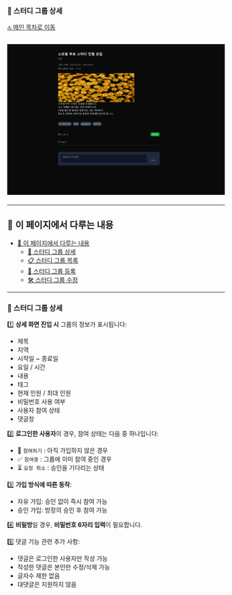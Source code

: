 ### 📄 스터디 그룹 상세

[🔝 메인 목차로 이동](../../README.md)

## ![../../Settings/image/스터디%20그룹%20상세.PNG](../../Settings/image/스터디%20그룹%20상세.PNG)

---

## 🧭 이 페이지에서 다루는 내용

- [🧭 이 페이지에서 다루는 내용](#-이-페이지에서-다루는-내용)
  - [📄 스터디 그룹 상세](#-스터디-그룹-상세)
  - [📋 스터디 그룹 목록](./list.md)
  - [📝 스터디 그룹 등록](./insert.md)
  - [🛠️ 스터디 그룹 수정](./update.md)

---

### 📄 스터디 그룹 상세

1️⃣ **상세 화면 진입 시** 그룹의 정보가 표시됩니다:

- 제목
- 지역
- 시작일 ~ 종료일
- 요일 / 시간
- 내용
- 태그
- 현재 인원 / 최대 인원
- 비밀번호 사용 여부
- 사용자 참여 상태
- 댓글창

2️⃣ **로그인한 사용자**의 경우, 참여 상태는 다음 중 하나입니다:

- 🔘 `참여하기` : 아직 가입하지 않은 경우
- ✅ `참여중` : 그룹에 이미 참여 중인 경우
- ⏳ `요청 취소` : 승인을 기다리는 상태

3️⃣ **가입 방식에 따른 동작**:

- 자유 가입: 승인 없이 즉시 참여 가능
- 승인 가입: 방장의 승인 후 참여 가능

4️⃣ **비밀방**일 경우, **비밀번호 6자리 입력**이 필요합니다.

5️⃣ 댓글 기능 관련 추가 사항:

- 댓글은 로그인한 사용자만 작성 가능
- 작성한 댓글은 본인만 수정/삭제 가능
- 글자수 제한 없음
- 대댓글은 지원하지 않음
